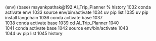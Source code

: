 (env) (base) mayankpathak@192 AI_Trip_Planner % history
1032 conda activate env/
1033 source env/bin/activate
1034 uv pip list
1035 uv pip install langchain
1036 conda activate base
1037  
 1038 conda activate base
1039 cd AI_Trip_Planner
1040  
 1041 conda activate base
1042 source env/bin/activate
1043  
 1044 uv pip list
1045 history
